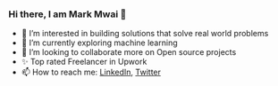 ### Hi there, I am Mark Mwai 👋

- 👀 I’m interested in building solutions that solve real world problems
- 🌱 I’m currently exploring machine learning
- 👯 I’m looking to collaborate more on Open source projects
- ✨ Top rated Freelancer in Upwork
- 📫 How to reach me: [LinkedIn](https://www.linkedin.com/in/mark-nderitu-mwai/), [Twitter](https://twitter.com/MarcMwai)


